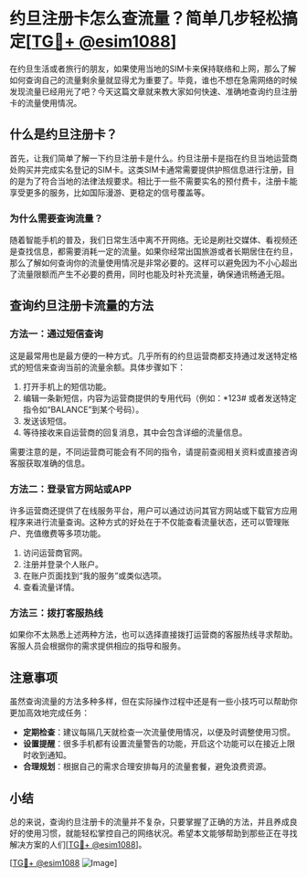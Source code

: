 # 约旦注册卡怎么查流量？简单几步轻松搞定[[TG💪+ @esim1088](https://t.me/s/esim1088)]

在约旦生活或者旅行的朋友，如果使用当地的SIM卡来保持联络和上网，那么了解如何查询自己的流量剩余量就显得尤为重要了。毕竟，谁也不想在急需网络的时候发现流量已经用光了吧？今天这篇文章就来教大家如何快速、准确地查询约旦注册卡的流量使用情况。

## 什么是约旦注册卡？

首先，让我们简单了解一下约旦注册卡是什么。约旦注册卡是指在约旦当地运营商处购买并完成实名登记的SIM卡。这类SIM卡通常需要提供护照信息进行注册，目的是为了符合当地的法律法规要求。相比于一些不需要实名的预付费卡，注册卡能享受更多的服务，比如国际漫游、更稳定的信号覆盖等。

### 为什么需要查询流量？

随着智能手机的普及，我们日常生活中离不开网络。无论是刷社交媒体、看视频还是查找信息，都需要消耗一定的流量。如果你经常出国旅游或者长期居住在约旦，那么了解如何查询你的流量使用情况是非常必要的。这样可以避免因为不小心超出了流量限额而产生不必要的费用，同时也能及时补充流量，确保通讯畅通无阻。

## 查询约旦注册卡流量的方法

### 方法一：通过短信查询

这是最常用也是最方便的一种方式。几乎所有的约旦运营商都支持通过发送特定格式的短信来查询当前的流量余额。具体步骤如下：

1. 打开手机上的短信功能。
2. 编辑一条新短信，内容为运营商提供的专用代码（例如：*123# 或者发送特定指令如“BALANCE”到某个号码）。
3. 发送该短信。
4. 等待接收来自运营商的回复消息，其中会包含详细的流量信息。

需要注意的是，不同运营商可能会有不同的指令，请提前查阅相关资料或直接咨询客服获取准确的信息。

### 方法二：登录官方网站或APP

许多运营商还提供了在线服务平台，用户可以通过访问其官方网站或下载官方应用程序来进行流量查询。这种方式的好处在于不仅能查看流量状态，还可以管理账户、充值缴费等多项功能。

1. 访问运营商官网。
2. 注册并登录个人账户。
3. 在账户页面找到“我的服务”或类似选项。
4. 查看流量详情。

### 方法三：拨打客服热线

如果你不太熟悉上述两种方法，也可以选择直接拨打运营商的客服热线寻求帮助。客服人员会根据你的需求提供相应的指导和服务。

## 注意事项

虽然查询流量的方法多种多样，但在实际操作过程中还是有一些小技巧可以帮助你更加高效地完成任务：

- **定期检查**：建议每隔几天就检查一次流量使用情况，以便及时调整使用习惯。
- **设置提醒**：很多手机都有设置流量警告的功能，开启这个功能可以在接近上限时收到通知。
- **合理规划**：根据自己的需求合理安排每月的流量套餐，避免浪费资源。

## 小结

总的来说，查询约旦注册卡的流量并不复杂，只要掌握了正确的方法，并且养成良好的使用习惯，就能轻松掌控自己的网络状况。希望本文能够帮助到那些正在寻找解决方案的人们[[TG💪+ @esim1088](https://t.me/s/esim1088)]。

[[TG💪+ @esim1088](https://t.me/s/esim1088) ![Image](https://i.postimg.cc/4NQfJmqS/Snipaste-2025-05-13-00-14-12.png)]